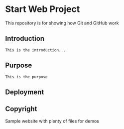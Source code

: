 # Start Web Project

This repository is for showing how Git and GitHub work

## Introduction

	This is the introduction...
	
## Purpose
	
	This is the purpose

## Deployment

## Copyright
Sample website with plenty of files for demos
